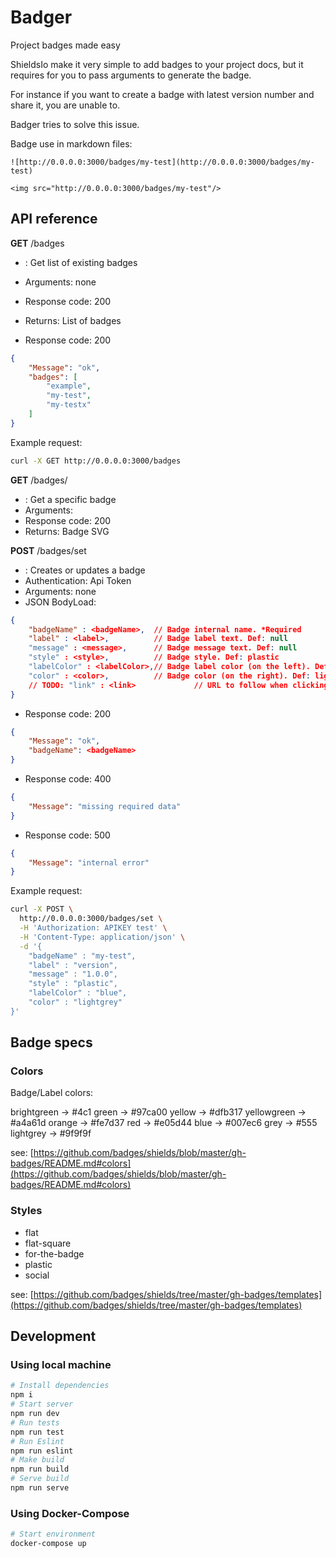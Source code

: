 # Badger

Project badges made easy

ShieldsIo make it very simple to add badges to your project docs, but it requires for you to pass arguments to generate
the badge.

For instance if you want to create a badge with latest version number and share it, you are unable to.

Badger tries to solve this issue.

Badge use in markdown files:

```
![http://0.0.0.0:3000/badges/my-test](http://0.0.0.0:3000/badges/my-test)

<img src="http://0.0.0.0:3000/badges/my-test"/>
```

## API reference

**GET**     /badges

- : Get list of existing badges
- Arguments: none
- Response code: 200
- Returns: List of badges

- Response code: 200

```json
{
    "Message": "ok",
    "badges": [
        "example",
        "my-test",
        "my-testx"
    ]
}
```

Example request:

```bash
curl -X GET http://0.0.0.0:3000/badges
```

**GET**     /badges/<badgeName>

- : Get a specific badge
- Arguments: <badgeName>
- Response code: 200
- Returns: Badge SVG

**POST**    /badges/set

- : Creates or updates a badge
- Authentication: Api Token
- Arguments: none
- JSON BodyLoad:

```json
{
    "badgeName" : <badgeName>,  // Badge internal name. *Required
    "label" : <label>,          // Badge label text. Def: null
    "message" : <message>,      // Badge message text. Def: null
    "style" : <style>,          // Badge style. Def: plastic
    "labelColor" : <labelColor>,// Badge label color (on the left). Def: blue
    "color" : <color>,          // Badge color (on the right). Def: lightgrey
    // TODO: "link" : <link>             // URL to follow when clicking badge. Def: null
}
```

- Response code: 200

```json
{
    "Message": "ok",
    "badgeName": <badgeName>
}
```

- Response code: 400

```json
{
    "Message": "missing required data"
}
```

- Response code: 500

```json
{
    "Message": "internal error"
}
```

Example request:

```bash
curl -X POST \
  http://0.0.0.0:3000/badges/set \
  -H 'Authorization: APIKEY test' \
  -H 'Content-Type: application/json' \
  -d '{
    "badgeName" : "my-test",
    "label" : "version",
    "message" : "1.0.0",
    "style" : "plastic",
    "labelColor" : "blue",
    "color" : "lightgrey"
}'
```

## Badge specs

### Colors

Badge/Label colors:

brightgreen -> #4c1
green -> #97ca00
yellow -> #dfb317
yellowgreen -> #a4a61d
orange -> #fe7d37
red -> #e05d44
blue -> #007ec6
grey -> #555
lightgrey -> #9f9f9f

see: [https://github.com/badges/shields/blob/master/gh-badges/README.md#colors](https://github.com/badges/shields/blob/master/gh-badges/README.md#colors)

### Styles

- flat
- flat-square
- for-the-badge
- plastic
- social

see: [https://github.com/badges/shields/tree/master/gh-badges/templates](https://github.com/badges/shields/tree/master/gh-badges/templates)

## Development

### Using local machine

```bash
# Install dependencies
npm i
# Start server
npm run dev
# Run tests
npm run test
# Run Eslint
npm run eslint
# Make build
npm run build
# Serve build
npm run serve
```

### Using Docker-Compose

```bash
# Start environment
docker-compose up
```
